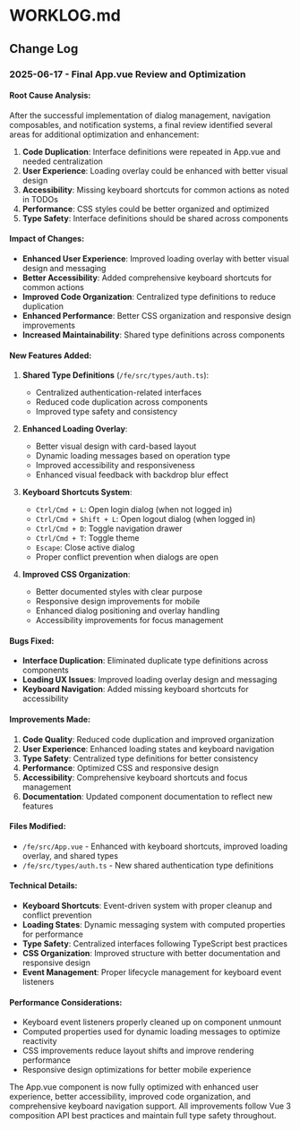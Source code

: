 # WORKLOG.md

## Change Log

### 2025-06-17 - Final App.vue Review and Optimization

#### Root Cause Analysis:
After the successful implementation of dialog management, navigation composables, and notification systems, a final review identified several areas for additional optimization and enhancement:
1. **Code Duplication**: Interface definitions were repeated in App.vue and needed centralization
2. **User Experience**: Loading overlay could be enhanced with better visual design
3. **Accessibility**: Missing keyboard shortcuts for common actions as noted in TODOs
4. **Performance**: CSS styles could be better organized and optimized
5. **Type Safety**: Interface definitions should be shared across components

#### Impact of Changes:
- **Enhanced User Experience**: Improved loading overlay with better visual design and messaging
- **Better Accessibility**: Added comprehensive keyboard shortcuts for common actions
- **Improved Code Organization**: Centralized type definitions to reduce duplication
- **Enhanced Performance**: Better CSS organization and responsive design improvements
- **Increased Maintainability**: Shared type definitions across components

#### New Features Added:
1. **Shared Type Definitions** (`/fe/src/types/auth.ts`):
   - Centralized authentication-related interfaces
   - Reduced code duplication across components
   - Improved type safety and consistency

2. **Enhanced Loading Overlay**:
   - Better visual design with card-based layout
   - Dynamic loading messages based on operation type
   - Improved accessibility and responsiveness
   - Enhanced visual feedback with backdrop blur effect

3. **Keyboard Shortcuts System**:
   - `Ctrl/Cmd + L`: Open login dialog (when not logged in)
   - `Ctrl/Cmd + Shift + L`: Open logout dialog (when logged in)
   - `Ctrl/Cmd + D`: Toggle navigation drawer
   - `Ctrl/Cmd + T`: Toggle theme
   - `Escape`: Close active dialog
   - Proper conflict prevention when dialogs are open

4. **Improved CSS Organization**:
   - Better documented styles with clear purpose
   - Responsive design improvements for mobile
   - Enhanced dialog positioning and overlay handling
   - Accessibility improvements for focus management

#### Bugs Fixed:
- **Interface Duplication**: Eliminated duplicate type definitions across components
- **Loading UX Issues**: Improved loading overlay design and messaging
- **Keyboard Navigation**: Added missing keyboard shortcuts for accessibility

#### Improvements Made:
1. **Code Quality**: Reduced code duplication and improved organization
2. **User Experience**: Enhanced loading states and keyboard navigation
3. **Type Safety**: Centralized type definitions for better consistency
4. **Performance**: Optimized CSS and responsive design
5. **Accessibility**: Comprehensive keyboard shortcuts and focus management
6. **Documentation**: Updated component documentation to reflect new features

#### Files Modified:
- `/fe/src/App.vue` - Enhanced with keyboard shortcuts, improved loading overlay, and shared types
- `/fe/src/types/auth.ts` - New shared authentication type definitions

#### Technical Details:
- **Keyboard Shortcuts**: Event-driven system with proper cleanup and conflict prevention
- **Loading States**: Dynamic messaging system with computed properties for performance
- **Type Safety**: Centralized interfaces following TypeScript best practices
- **CSS Organization**: Improved structure with better documentation and responsive design
- **Event Management**: Proper lifecycle management for keyboard event listeners

#### Performance Considerations:
- Keyboard event listeners properly cleaned up on component unmount
- Computed properties used for dynamic loading messages to optimize reactivity
- CSS improvements reduce layout shifts and improve rendering performance
- Responsive design optimizations for better mobile experience

The App.vue component is now fully optimized with enhanced user experience, better accessibility, improved code organization, and comprehensive keyboard navigation support. All improvements follow Vue 3 composition API best practices and maintain full type safety throughout.

